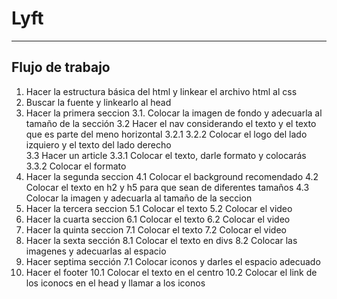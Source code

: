 # Lyft


***

## Flujo de trabajo

1. Hacer la estructura básica del html y linkear el archivo html al css
2. Buscar la fuente y linkearlo al head
3. Hacer la primera seccion
  3.1. Colocar la imagen de fondo y adecuarla al tamaño de la sección
  3.2 Hacer el nav considerando el texto y el texto que es parte del meno horizontal
  3.2.1
  3.2.2 Colocar el logo del lado izquiero y el texto del lado derecho  
  3.3 Hacer un article
  3.3.1 Colocar el texto, darle formato y colocarás
  3.3.2 Colocar el formato
4. Hacer la segunda seccion
  4.1 Colocar el background recomendado
  4.2 Colocar el texto en h2 y h5 para que sean de diferentes tamaños
  4.3 Colocar la imagen y adecuarla al tamaño de la seccion
5. Hacer la tercera seccion
  5.1 Colocar el texto
  5.2 Colocar el video
6. Hacer la cuarta seccion
  6.1 Colocar el texto
  6.2 Colocar el video
7. Hacer la quinta seccion
  7.1 Colocar el texto
  7.2 Colocar el video
8. Hacer la sexta sección
  8.1 Colocar el texto en divs
  8.2 Colocar las imagenes y adecuarlas al espacio
9. Hacer septima sección
  7.1 Colocar iconos y darles el espacio adecuado
10. Hacer el footer
  10.1 Colocar el texto en el centro
  10.2  Colocar el link de los iconocs en el head y llamar a los iconos
